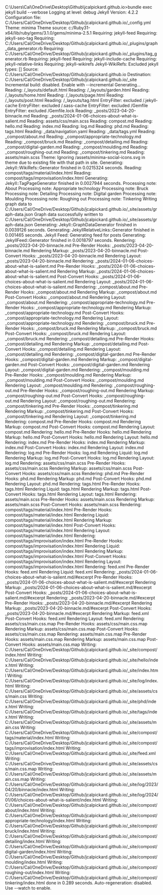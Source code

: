 C:\Users\Cal\OneDrive\Desktop\Github\jcalpickard.github.io>bundle exec jekyll build --verbose
  Logging at level: debug
    Jekyll Version: 4.2.2
Configuration file: C:/Users/Cal/OneDrive/Desktop/Github/jcalpickard.github.io/_config.yml
             Theme: minima
      Theme source: c:/Ruby31-x64/lib/ruby/gems/3.1.0/gems/minima-2.5.1
         Requiring: jekyll-feed
         Requiring: jekyll-seo-tag
         Requiring: C:/Users/Cal/OneDrive/Desktop/Github/jcalpickard.github.io/_plugins/graph_data_generator.rb
         Requiring: C:/Users/Cal/OneDrive/Desktop/Github/jcalpickard.github.io/_plugins/tag_generator.rb
         Requiring: jekyll-feed
         Requiring: jekyll-include-cache
         Requiring: jekyll-relative-links
         Requiring: jekyll-wikirefs
Jekyll-WikiRefs: Excluded jekyll types: []
            Source: C:/Users/Cal/OneDrive/Desktop/Github/jcalpickard.github.io
       Destination: C:/Users/Cal/OneDrive/Desktop/Github/jcalpickard.github.io/_site
 Incremental build: disabled. Enable with --incremental
      Generating...
           Reading: /_layouts/default.html
           Reading: /_layouts/garden.html
           Reading: /_layouts/home.html
           Reading: /_layouts/page.html
           Reading: /_layouts/post.html
           Reading: /_layouts/tag.html
       EntryFilter: excluded /.jekyll-cache
       EntryFilter: excluded /.sass-cache
       EntryFilter: excluded /Gemfile
       EntryFilter: excluded /Gemfile.lock
           Reading: _posts/2023-04-20-binnacle.md
           Reading: _posts/2024-01-06-choices-about-what-is-salient.md
           Reading: assets/css/main.scss
           Reading: compost.md
           Reading: hello.md
           Reading: index.md
           Reading: log.md
           Reading: phd.md
           Reading: tags.html
           Reading: _data/navigation.yaml
           Reading: _data/tags.yml
           Reading: _compost/about.md
           Reading: _compost/appropriate-technology.md
           Reading: _compost/bruck.md
           Reading: _compost/detailing.md
           Reading: _compost/digital-garden.md
           Reading: _compost/moulding.md
           Reading: _compost/roughing-out.md
           Reading: _compost/tinkering.md
           Reading: assets/main.scss
             Theme: Ignoring /assets/minima-social-icons.svg in theme due to existing file with that path in site.
        Generating: Jekyll::WikiRefs::Generator finished in 0.0215324 seconds.
           Reading: compost/tags/material/index.html
           Reading: compost/tags/improvisation/index.html
        Generating: Jekyll::TagPageGenerator finished in 0.0027944 seconds.
Processing note: About
Processing note: Appropriate technology
Processing note: Bruck
Processing note: Detailing
Processing note: Digital garden
Processing note: Moulding
Processing note: Roughing out
Processing note: Tinkering
Writing graph data to C:/Users/Cal/OneDrive/Desktop/Github/jcalpickard.github.io/_site/assets/graph-data.json
Graph data successfully written to C:/Users/Cal/OneDrive/Desktop/Github/jcalpickard.github.io/_site/assets/graph-data.json
        Generating: Jekyll::GraphDataGenerator finished in 0.0039126 seconds.
        Generating: JekyllRelativeLinks::Generator finished in 0.001465 seconds.
       Jekyll Feed: Generating feed for posts
        Generating: JekyllFeed::Generator finished in 0.0018797 seconds.
         Rendering: _posts/2023-04-20-binnacle.md
  Pre-Render Hooks: _posts/2023-04-20-binnacle.md
  Rendering Markup: _posts/2023-04-20-binnacle.md
Post-Convert Hooks: _posts/2023-04-20-binnacle.md
  Rendering Layout: _posts/2023-04-20-binnacle.md
         Rendering: _posts/2024-01-06-choices-about-what-is-salient.md
  Pre-Render Hooks: _posts/2024-01-06-choices-about-what-is-salient.md
  Rendering Markup: _posts/2024-01-06-choices-about-what-is-salient.md
Post-Convert Hooks: _posts/2024-01-06-choices-about-what-is-salient.md
  Rendering Layout: _posts/2024-01-06-choices-about-what-is-salient.md
         Rendering: _compost/about.md
  Pre-Render Hooks: _compost/about.md
  Rendering Markup: _compost/about.md
Post-Convert Hooks: _compost/about.md
  Rendering Layout: _compost/about.md
         Rendering: _compost/appropriate-technology.md
  Pre-Render Hooks: _compost/appropriate-technology.md
  Rendering Markup: _compost/appropriate-technology.md
Post-Convert Hooks: _compost/appropriate-technology.md
  Rendering Layout: _compost/appropriate-technology.md
         Rendering: _compost/bruck.md
  Pre-Render Hooks: _compost/bruck.md
  Rendering Markup: _compost/bruck.md
Post-Convert Hooks: _compost/bruck.md
  Rendering Layout: _compost/bruck.md
         Rendering: _compost/detailing.md
  Pre-Render Hooks: _compost/detailing.md
  Rendering Markup: _compost/detailing.md
Post-Convert Hooks: _compost/detailing.md
  Rendering Layout: _compost/detailing.md
         Rendering: _compost/digital-garden.md
  Pre-Render Hooks: _compost/digital-garden.md
  Rendering Markup: _compost/digital-garden.md
Post-Convert Hooks: _compost/digital-garden.md
  Rendering Layout: _compost/digital-garden.md
         Rendering: _compost/moulding.md
  Pre-Render Hooks: _compost/moulding.md
  Rendering Markup: _compost/moulding.md
Post-Convert Hooks: _compost/moulding.md
  Rendering Layout: _compost/moulding.md
         Rendering: _compost/roughing-out.md
  Pre-Render Hooks: _compost/roughing-out.md
  Rendering Markup: _compost/roughing-out.md
Post-Convert Hooks: _compost/roughing-out.md
  Rendering Layout: _compost/roughing-out.md
         Rendering: _compost/tinkering.md
  Pre-Render Hooks: _compost/tinkering.md
  Rendering Markup: _compost/tinkering.md
Post-Convert Hooks: _compost/tinkering.md
  Rendering Layout: _compost/tinkering.md
         Rendering: compost.md
  Pre-Render Hooks: compost.md
  Rendering Markup: compost.md
Post-Convert Hooks: compost.md
  Rendering Layout: compost.md
         Rendering: hello.md
  Pre-Render Hooks: hello.md
  Rendering Markup: hello.md
Post-Convert Hooks: hello.md
  Rendering Layout: hello.md
         Rendering: index.md
  Pre-Render Hooks: index.md
  Rendering Markup: index.md
Post-Convert Hooks: index.md
  Rendering Layout: index.md
         Rendering: log.md
  Pre-Render Hooks: log.md
  Rendering Liquid: log.md
  Rendering Markup: log.md
Post-Convert Hooks: log.md
  Rendering Layout: log.md
         Rendering: assets/css/main.scss
  Pre-Render Hooks: assets/css/main.scss
  Rendering Markup: assets/css/main.scss
Post-Convert Hooks: assets/css/main.scss
         Rendering: phd.md
  Pre-Render Hooks: phd.md
  Rendering Markup: phd.md
Post-Convert Hooks: phd.md
  Rendering Layout: phd.md
         Rendering: tags.html
  Pre-Render Hooks: tags.html
  Rendering Liquid: tags.html
  Rendering Markup: tags.html
Post-Convert Hooks: tags.html
  Rendering Layout: tags.html
         Rendering: assets/main.scss
  Pre-Render Hooks: assets/main.scss
  Rendering Markup: assets/main.scss
Post-Convert Hooks: assets/main.scss
         Rendering: compost/tags/material/index.html
  Pre-Render Hooks: compost/tags/material/index.html
  Rendering Liquid: compost/tags/material/index.html
  Rendering Markup: compost/tags/material/index.html
Post-Convert Hooks: compost/tags/material/index.html
  Rendering Layout: compost/tags/material/index.html
         Rendering: compost/tags/improvisation/index.html
  Pre-Render Hooks: compost/tags/improvisation/index.html
  Rendering Liquid: compost/tags/improvisation/index.html
  Rendering Markup: compost/tags/improvisation/index.html
Post-Convert Hooks: compost/tags/improvisation/index.html
  Rendering Layout: compost/tags/improvisation/index.html
         Rendering: feed.xml
  Pre-Render Hooks: feed.xml
  Rendering Liquid: feed.xml
         Rendering: _posts/2024-01-06-choices-about-what-is-salient.md/#excerpt
  Pre-Render Hooks: _posts/2024-01-06-choices-about-what-is-salient.md/#excerpt
  Rendering Markup: _posts/2024-01-06-choices-about-what-is-salient.md/#excerpt
Post-Convert Hooks: _posts/2024-01-06-choices-about-what-is-salient.md/#excerpt
         Rendering: _posts/2023-04-20-binnacle.md/#excerpt
  Pre-Render Hooks: _posts/2023-04-20-binnacle.md/#excerpt
  Rendering Markup: _posts/2023-04-20-binnacle.md/#excerpt
Post-Convert Hooks: _posts/2023-04-20-binnacle.md/#excerpt
  Rendering Markup: feed.xml
Post-Convert Hooks: feed.xml
  Rendering Layout: feed.xml
         Rendering: assets/css/main.css.map
  Pre-Render Hooks: assets/css/main.css.map
  Rendering Markup: assets/css/main.css.map
Post-Convert Hooks: assets/css/main.css.map
         Rendering: assets/main.css.map
  Pre-Render Hooks: assets/main.css.map
  Rendering Markup: assets/main.css.map
Post-Convert Hooks: assets/main.css.map
           Writing: C:/Users/Cal/OneDrive/Desktop/Github/jcalpickard.github.io/_site/compost/index.html
           Writing: C:/Users/Cal/OneDrive/Desktop/Github/jcalpickard.github.io/_site/hello/index.html
           Writing: C:/Users/Cal/OneDrive/Desktop/Github/jcalpickard.github.io/_site/index.html
           Writing: C:/Users/Cal/OneDrive/Desktop/Github/jcalpickard.github.io/_site/log/index.html
           Writing: C:/Users/Cal/OneDrive/Desktop/Github/jcalpickard.github.io/_site/assets/css/main.css
           Writing: C:/Users/Cal/OneDrive/Desktop/Github/jcalpickard.github.io/_site/phd/index.html
           Writing: C:/Users/Cal/OneDrive/Desktop/Github/jcalpickard.github.io/_site/tags/index.html
           Writing: C:/Users/Cal/OneDrive/Desktop/Github/jcalpickard.github.io/_site/assets/main.css
           Writing: C:/Users/Cal/OneDrive/Desktop/Github/jcalpickard.github.io/_site/compost/tags/material/index.html
           Writing: C:/Users/Cal/OneDrive/Desktop/Github/jcalpickard.github.io/_site/compost/tags/improvisation/index.html
           Writing: C:/Users/Cal/OneDrive/Desktop/Github/jcalpickard.github.io/_site/feed.xml
           Writing: C:/Users/Cal/OneDrive/Desktop/Github/jcalpickard.github.io/_site/assets/css/main.css.map
           Writing: C:/Users/Cal/OneDrive/Desktop/Github/jcalpickard.github.io/_site/assets/main.css.map
           Writing: C:/Users/Cal/OneDrive/Desktop/Github/jcalpickard.github.io/_site/log/2023/04/20/binnacle/index.html
           Writing: C:/Users/Cal/OneDrive/Desktop/Github/jcalpickard.github.io/_site/log/2024/01/06/choices-about-what-is-salient/index.html
           Writing: C:/Users/Cal/OneDrive/Desktop/Github/jcalpickard.github.io/_site/compost/about/index.html
           Writing: C:/Users/Cal/OneDrive/Desktop/Github/jcalpickard.github.io/_site/compost/appropriate-technology/index.html
           Writing: C:/Users/Cal/OneDrive/Desktop/Github/jcalpickard.github.io/_site/compost/bruck/index.html
           Writing: C:/Users/Cal/OneDrive/Desktop/Github/jcalpickard.github.io/_site/compost/detailing/index.html
           Writing: C:/Users/Cal/OneDrive/Desktop/Github/jcalpickard.github.io/_site/compost/digital-garden/index.html
           Writing: C:/Users/Cal/OneDrive/Desktop/Github/jcalpickard.github.io/_site/compost/moulding/index.html
           Writing: C:/Users/Cal/OneDrive/Desktop/Github/jcalpickard.github.io/_site/compost/roughing-out/index.html
           Writing: C:/Users/Cal/OneDrive/Desktop/Github/jcalpickard.github.io/_site/compost/tinkering/index.html
                    done in 0.289 seconds.
 Auto-regeneration: disabled. Use --watch to enable.